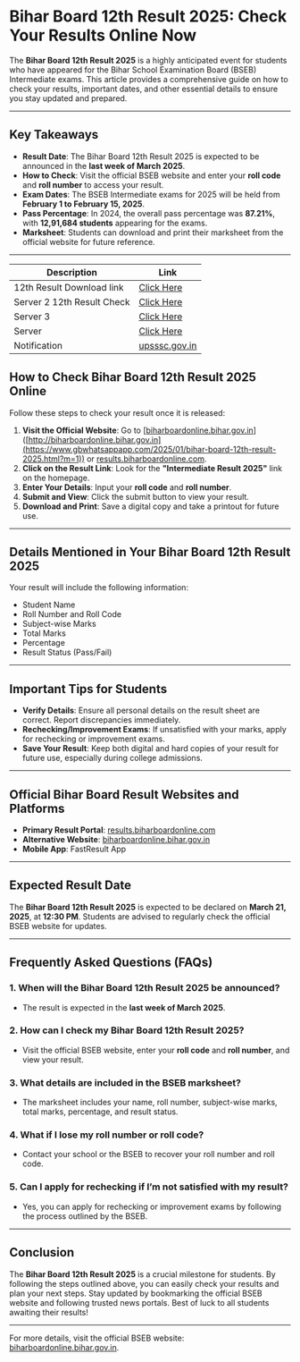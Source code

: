 # Bihar Board 12th Result 2025: Check Your Results Online Now

The **Bihar Board 12th Result 2025** is a highly anticipated event for students who have appeared for the Bihar School Examination Board (BSEB) Intermediate exams. This article provides a comprehensive guide on how to check your results, important dates, and other essential details to ensure you stay updated and prepared.

---

## **Key Takeaways**
- **Result Date**: The Bihar Board 12th Result 2025 is expected to be announced in the **last week of March 2025**.
- **How to Check**: Visit the official BSEB website and enter your **roll code** and **roll number** to access your result.
- **Exam Dates**: The BSEB Intermediate exams for 2025 will be held from **February 1 to February 15, 2025**.
- **Pass Percentage**: In 2024, the overall pass percentage was **87.21%**, with **12,91,684 students** appearing for the exams.
- **Marksheet**: Students can download and print their marksheet from the official website for future reference.

---
| **Description**               | **Link**                     |
|-------------------------------|------------------------------|
| 12th Result Download link     | [Click Here](https://www.gbwhatsappapp.com/2025/01/bihar-board-12th-result-2025.html?m=1)              |
| Server 2 12th Result Check    | [Click Here](https://www.gbwhatsappapp.com/2025/01/bihar-board-12th-result-2025.html?m=1)              |
| Server 3                      | [Click Here](https://www.gbwhatsappapp.com/2025/01/bihar-board-12th-result-2025.html?m=1)              |
| Server                        | [Click Here](https://www.gbwhatsappapp.com/2025/01/bihar-board-12th-result-2025.html?m=1)              |
| Notification                  | [upsssc.gov.in](https://www.gbwhatsappapp.com/2025/01/bihar-board-12th-result-2025.html?m=1) |

## **How to Check Bihar Board 12th Result 2025 Online**
Follow these steps to check your result once it is released:

1. **Visit the Official Website**: Go to [[biharboardonline.bihar.gov.in](https://www.gbwhatsappapp.com/2025/01/bihar-board-12th-result-2025.html?m=1)]([http://biharboardonline.bihar.gov.in](https://www.gbwhatsappapp.com/2025/01/bihar-board-12th-result-2025.html?m=1)) or [results.biharboardonline.com]([http://results.biharboardonline.com](https://github.com/gb-whatsapp-latest-version/)).
2. **Click on the Result Link**: Look for the **"Intermediate Result 2025"** link on the homepage.
3. **Enter Your Details**: Input your **roll code** and **roll number**.
4. **Submit and View**: Click the submit button to view your result.
5. **Download and Print**: Save a digital copy and take a printout for future use.

---

## **Details Mentioned in Your Bihar Board 12th Result 2025**
Your result will include the following information:
- Student Name
- Roll Number and Roll Code
- Subject-wise Marks
- Total Marks
- Percentage
- Result Status (Pass/Fail)

---

## **Important Tips for Students**
- **Verify Details**: Ensure all personal details on the result sheet are correct. Report discrepancies immediately.
- **Rechecking/Improvement Exams**: If unsatisfied with your marks, apply for rechecking or improvement exams.
- **Save Your Result**: Keep both digital and hard copies of your result for future use, especially during college admissions.

---

## **Official Bihar Board Result Websites and Platforms**
- **Primary Result Portal**: [results.biharboardonline.com](https://www.gbwhatsappapp.com/2025/01/bihar-board-12th-result-2025.html?m=1)
- **Alternative Website**: [biharboardonline.bihar.gov.in](https://www.gbwhatsappapp.com/2025/01/bihar-board-12th-result-2025.html?m=1)
- **Mobile App**: FastResult App

---

## **Expected Result Date**
The **Bihar Board 12th Result 2025** is expected to be declared on **March 21, 2025**, at **12:30 PM**. Students are advised to regularly check the official BSEB website for updates.

---

## **Frequently Asked Questions (FAQs)**

### 1. **When will the Bihar Board 12th Result 2025 be announced?**
   - The result is expected in the **last week of March 2025**.

### 2. **How can I check my Bihar Board 12th Result 2025?**
   - Visit the official BSEB website, enter your **roll code** and **roll number**, and view your result.

### 3. **What details are included in the BSEB marksheet?**
   - The marksheet includes your name, roll number, subject-wise marks, total marks, percentage, and result status.

### 4. **What if I lose my roll number or roll code?**
   - Contact your school or the BSEB to recover your roll number and roll code.

### 5. **Can I apply for rechecking if I’m not satisfied with my result?**
   - Yes, you can apply for rechecking or improvement exams by following the process outlined by the BSEB.

---

## **Conclusion**
The **Bihar Board 12th Result 2025** is a crucial milestone for students. By following the steps outlined above, you can easily check your results and plan your next steps. Stay updated by bookmarking the official BSEB website and following trusted news portals. Best of luck to all students awaiting their results!

---

For more details, visit the official BSEB website: [biharboardonline.bihar.gov.in](https://www.gbwhatsappapp.com/2025/01/bihar-board-12th-result-2025.html?m=1).
